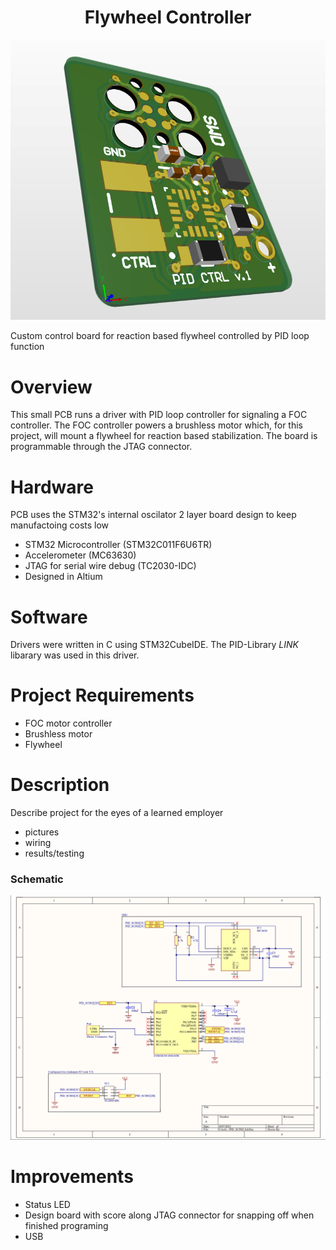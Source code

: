 <h1 align="center">Flywheel Controller</h1>

![Banner](docs/img/pidsideview.png)

Custom control board for reaction based flywheel controlled by PID loop function

# Overview
This small PCB runs a driver with PID loop controller for signaling a FOC controller. The FOC controller powers a brushless motor which, for this project, will mount a flywheel for reaction based stabilization. The board is programmable through the JTAG connector.

# Hardware
PCB uses the STM32's internal oscilator 2 layer board design to keep manufactoing costs low
- STM32 Microcontroller (STM32C011F6U6TR)
- Accelerometer (MC63630)
- JTAG for serial wire debug (TC2030-IDC)
- Designed in Altium

# Software
Drivers were written in C using STM32CubeIDE. The PID-Library *LINK* libarary was used in this driver.

# Project Requirements
- FOC motor controller
- Brushless motor
- Flywheel
# Description
Describe project for the eyes of a learned employer
- pictures
- wiring
- results/testing
### Schematic
![](docs/img/SCH_PIC.png)

# Improvements
- Status LED
- Design board with score along JTAG connector for snapping off when finished programing
- USB
